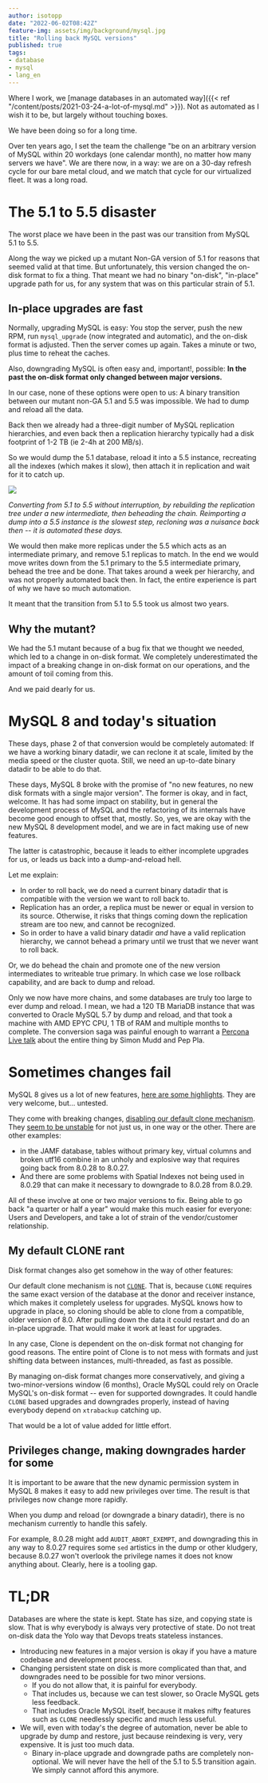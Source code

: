 ```yaml
---
author: isotopp
date: "2022-06-02T08:42Z"
feature-img: assets/img/background/mysql.jpg
title: "Rolling back MySQL versions"
published: true
tags:
- database
- mysql
- lang_en
---
```


Where I work, we [manage databases in an automated way]({{< ref "/content/posts/2021-03-24-a-lot-of-mysql.md" >}}).
Not as automated as I wish it to be, but largely without touching boxes.

We have been doing so for a long time.

Over ten years ago, I set the team the challenge "be on an arbitrary version of MySQL within 20 workdays (one calendar month), no matter how many servers we have".
We are there now, in a way: we are on a 30-day refresh cycle for our bare metal cloud, and we match that cycle for our virtualized fleet.
It was a long road.

# The 5.1 to 5.5 disaster

The worst place we have been in the past was our transition from MySQL 5.1 to 5.5. 

Along the way we picked up a mutant Non-GA version of 5.1 for reasons that seemed valid at that time.
But unfortunately, this version changed the on-disk format to fix a thing.
That meant we had no binary "on-disk", "in-place" upgrade path for us, for any system that was on this particular strain of 5.1.

## In-place upgrades are fast

Normally, upgrading MySQL is easy:
You stop the server, push the new RPM, run `mysql_upgrade` (now integrated and automatic), and the on-disk format is adjusted.
Then the server comes up again.
Takes a minute or two, plus time to reheat the caches.

Also, downgrading MySQL is often easy and, important!, possible:
**In the past the on-disk format only changed between major versions.**

In our case, none of these options were open to us:
A binary transition between our mutant non-GA 5.1 and 5.5 was impossible.
We had to dump and reload all the data.

Back then we already had a three-digit number of MySQL replication hierarchies, and even back then a replication hierarchy typically had a disk footprint of 1-2 TB (ie 2-4h at 200 MB/s).

So we would dump the 5.1 database, reload it into a 5.5 instance, recreating all the indexes (which makes it slow), then attach it in replication and wait for it to catch up.

![](/uploads/2022/06/mysql-upgrade.png)

*Converting from 5.1 to 5.5 without interruption, by rebuilding the replication tree under a new intermediate, then beheading the chain. Reimporting a dump into a 5.5 instance is the slowest step, recloning was a nuisance back then -- it is automated these days.*

We would then make more replicas under the 5.5 which acts as an intermediate primary, and remove 5.1 replicas to match.
In the end we would move writes down from the 5.1 primary to the 5.5 intermediate primary, behead the tree and be done.
That takes around a week per hierarchy, and was not properly automated back then. In fact, the entire experience is part of why we have so much automation.

It meant that the transition from 5.1 to 5.5 took us almost two years.

## Why the mutant?

We had the 5.1 mutant because of a bug fix that we thought we needed, which led to a change in on-disk format.
We completely underestimated the impact of a breaking change in on-disk format on our operations, and the amount of toil coming from this.

And we paid dearly for us.

# MySQL 8 and today's situation

These days, phase 2 of that conversion would be completely automated:
If we have a working binary datadir, we can reclone it at scale, limited by the media speed or the cluster quota.
Still, we need an up-to-date binary datadir to be able to do that.

These days, MySQL 8 broke with the promise of "no new features, no new disk formats with a single major version".
The former is okay, and in fact, welcome.
It has had some impact on stability, but in general the development process of MySQL and the refactoring of its internals have become good enough to offset that, mostly.
So, yes, we are okay with the new MySQL 8 development model, and we are in fact making use of new features.

The latter is catastrophic, because it leads to either incomplete upgrades for us, or leads us back into a dump-and-reload hell.

Let me explain:

- In order to roll back, we do need a current binary datadir that is compatible with the version we want to roll back to.
- Replication has an order, a replica must be newer or equal in version to its source.
  Otherwise, it risks that things coming down the replication stream are too new, and cannot be recognized.
- So in order to have a valid binary datadir *and* have a valid replication hierarchy, we cannot behead a primary until we trust that we never want to roll back.

Or, we do behead the chain and promote one of the new version intermediates to writeable true primary.
In which case we lose rollback capability, and are back to dump and reload.

Only we now have more chains, and some databases are truly too large to ever dump and reload.
I mean, we had a 120 TB MariaDB instance that was converted to Oracle MySQL 5.7 by dump and reload, and that took a machine with AMD EPYC CPU, 1 TB of RAM and multiple months to complete.
The conversion saga was painful enough to warrant a [Percona Live talk](https://twitter.com/_digitalknight/status/1526671502116114435) about the entire thing by Simon Mudd and Pep Pla.

# Sometimes changes fail

MySQL 8 gives us a lot of new features, [here are some highlights](https://www.percona.com/blog/quick-peek-at-mysql-8-0-29/).
They are very welcome, but… untested.

They come with breaking changes, [disabling our default clone mechanism](https://www.percona.com/blog/mysql-8-0-29-and-percona-xtrabackup-incompatibilities/).
They [seem to be unstable](https://forums.mysql.com/read.php?22,704532,704675) for not just us, in one way or the other.
There are other examples:
- in the JAMF database, tables without primary key, virtual columns and broken utf16 combine in an unholy and explosive way that requires going back from 8.0.28 to 8.0.27.
- And there are some problems with Spatial Indexes not being used in 8.0.29 that can make it necessary to downgrade to 8.0.28 from 8.0.29. 

All of these involve at one or two major versions to fix. 
Being able to go back "a quarter or half a year" would make this much easier for everyone:
Users and Developers, and take a lot of strain of the vendor/customer relationship.


## My default CLONE rant

Disk format changes also get somehow in the way of other features:

Our default clone mechanism is not [`CLONE`](https://dev.mysql.com/doc/refman/8.0/en/clone-plugin.html).
That is, because `CLONE` requires the same exact version of the database at the donor and receiver instance, which makes it completely useless for upgrades.
MySQL knows how to upgrade in place, so cloning should be able to clone from a compatible, older version of 8.0.
After pulling down the data it could restart and do an in-place upgrade.
That would make it work at least for upgrades.

In any case, Clone is dependent on the on-disk format not changing for good reasons.
The entire point of Clone is to not mess with formats and just shifting data between instances, multi-threaded, as fast as possible.

By managing on-disk format changes more conservatively, and giving a two-minor-versions window (6 months), Oracle MySQL could rely on Oracle MySQL's on-disk format -- even for supported downgrades.
It could handle `CLONE` based upgrades and downgrades properly, instead of having everybody depend on `xtrabackup` catching up.

That would be a lot of value added for little effort.

## Privileges change, making downgrades harder for some

It is important to be aware that the new dynamic permission system in MySQL 8 makes it easy to add new privileges over time.
The result is that privileges now change more rapidly.

When you dump and reload (or downgrade a binary datadir), there is no mechanism currently to handle this safely.

For example, 8.0.28 might add `AUDIT_ABORT_EXEMPT`, and downgrading this in any way to 8.0.27 requires some `sed` artistics in the dump or other kludgery, because 8.0.27 won't overlook the privilege names it does not know anything about.
Clearly, here is a tooling gap.

# TL;DR

Databases are where the state is kept.
State has size, and copying state is slow.
That is why everybody is always very protective of state.
Do not treat on-disk data the Yolo way that Devops treats stateless instances.

- Introducing new features in a major version is okay if you have a mature codebase and development process.
- Changing persistent state on disk is more complicated than that, and downgrades need to be possible for two minor versions.
  - If you do not allow that, it is painful for everybody.
  - That includes us, because we can test slower, so Oracle MySQL gets less feedback.
  - That includes Oracle MySQL itself, because it makes nifty features such as `CLONE` needlessly specific and much less useful.
- We will, even with today's the degree of automation, never be able to upgrade by dump and restore, just because reindexing is very, very expensive. It is just too much data.
  - Binary in-place upgrade and downgrade paths are completely non-optional. 
    We will never have the hell of the 5.1 to 5.5 transition again.
    We simply cannot afford this anymore.
